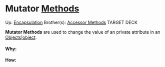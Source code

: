 # Mutator [Methods](methods)

Up: [Encapsulation](encapsulation)
Brother(s): [Accessor Methods](accessor_methods)
TARGET DECK

**Mutator Methods** are used to change the value of an private attribute in an [Objects|object](objects|object).







































#### Why:
#### How:









